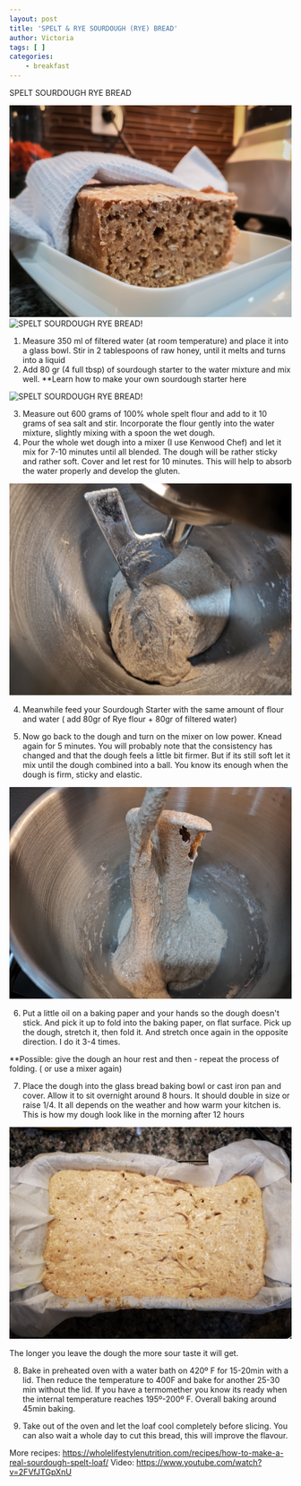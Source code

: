 ```yaml
---
layout: post
title: 'SPELT & RYE SOURDOUGH (RYE) BREAD'
author: Victoria
tags: [ ]
categories:
    - breakfast
---
```


SPELT SOURDOUGH RYE BREAD

![SPELT SOURDOUGH RYE BREAD!](/assets/images/PSX_20181113_114300.jpg "SPELT SOURDOUGH RYE BREAD")
![SPELT SOURDOUGH RYE BREAD!](/assets/images/PSX_20181114_201525.jpg "SPELT SOURDOUGH RYE BREAD")

1. Measure 350 ml of filtered water (at room temperature) and place it into a glass bowl. Stir in 2 tablespoons of raw honey, until it melts and turns into a liquid
2. Add 80 gr (4 full tbsp) of sourdough starter to the water mixture and mix well.
**Learn how to make your own sourdough starter here

![SPELT SOURDOUGH RYE BREAD!](/assets/images/PSX_20181113_112854.jpg "SPELT SOURDOUGH RYE BREAD")

3. Measure out 600 grams of 100% whole spelt flour and add to it 10 grams of sea salt and stir.
Incorporate the flour gently into the water mixture, slightly mixing with a spoon the wet dough.
1. Pour the whole wet dough into a mixer (I use Kenwood Chef) and let it mix for 7-10 minutes until all blended. 
The dough will be rather sticky and rather soft. Cover and let rest for 10 minutes. This will help to absorb the water properly and develop the gluten. 

![SPELT SOURDOUGH RYE BREAD!](/assets/images/IMG_20181112_204423.jpg "SPELT SOURDOUGH RYE BREAD")

4. Meanwhile feed your Sourdough Starter with the same amount of flour and water ( add 80gr of Rye flour + 80gr of filtered water)

5. Now go back to the dough and turn on the mixer on low power. Knead again for 5 minutes. 
You will probably note that the consistency has changed and that the dough feels a little bit firmer. But if its still soft let it mix until the dough combined into a ball. You know its enough when the dough is firm, sticky and elastic.

![SPELT SOURDOUGH RYE BREAD!](/assets/images/IMG_20181112_204502.jpg "SPELT SOURDOUGH RYE BREAD")

6. Put a little oil on a baking paper and your hands so the dough doesn't stick. And pick it up to fold into the baking paper, on flat surface. Pick up the dough, stretch it, then fold it. And stretch once again in the opposite direction. I do it 3-4 times.

**Possible: give the dough an hour rest and then - repeat the process of folding. ( or use a mixer again) 

7. Place the dough into the glass bread baking bowl or cast iron pan and cover. Allow it to sit overnight around 8 hours.
It should double in size or raise 1/4. It all depends on the weather and how warm your kitchen is.
This is how my dough look like in the morning after 12 hours

![SPELT SOURDOUGH RYE BREAD!](/assets/images/IMG_20181113_074548.jpg "SPELT SOURDOUGH RYE BREAD")

The longer you leave the dough the more sour taste it will get.

8. Bake in preheated oven with a water bath on 420º F for 15-20min with a lid. 
Then reduce the temperature to 400F and bake for another 25-30 min without the lid.
If you have a termomether you know its ready when the internal temperature reaches 195º-200º F. 
Overall baking around 45min baking. 

9. Take out of the oven and let the loaf cool completely before slicing. You can also wait a whole day to cut this bread, this will improve the flavour.

 

More recipes: https://wholelifestylenutrition.com/recipes/how-to-make-a-real-sourdough-spelt-loaf/
Video: https://www.youtube.com/watch?v=2FVfJTGpXnU





